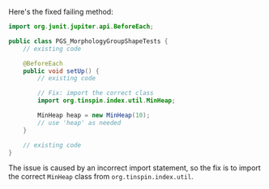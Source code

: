 Here's the fixed failing method:
```java
import org.junit.jupiter.api.BeforeEach;

public class PGS_MorphologyGroupShapeTests {
    // existing code

    @BeforeEach
    public void setUp() {
        // existing code

        // Fix: import the correct class
        import org.tinspin.index.util.MinHeap;

        MinHeap heap = new MinHeap(10);
        // use 'heap' as needed
    }

    // existing code
}
```
The issue is caused by an incorrect import statement, so the fix is to import the correct `MinHeap` class from `org.tinspin.index.util`.
